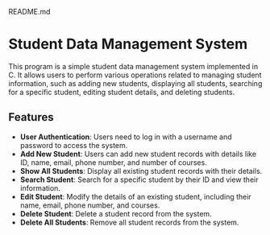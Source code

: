 README.md

# Student Data Management System

This program is a simple student data management system implemented in C. It allows users to perform various operations related to managing student information, such as adding new students, displaying all students, searching for a specific student, editing student details, and deleting students.

## Features

- **User Authentication**: Users need to log in with a username and password to access the system.
- **Add New Student**: Users can add new student records with details like ID, name, email, phone number, and number of courses.
- **Show All Students**: Display all existing student records with their details.
- **Search Student**: Search for a specific student by their ID and view their information.
- **Edit Student**: Modify the details of an existing student, including their name, email, phone number, and courses.
- **Delete Student**: Delete a student record from the system.
- **Delete All Students**: Remove all student records from the system.



